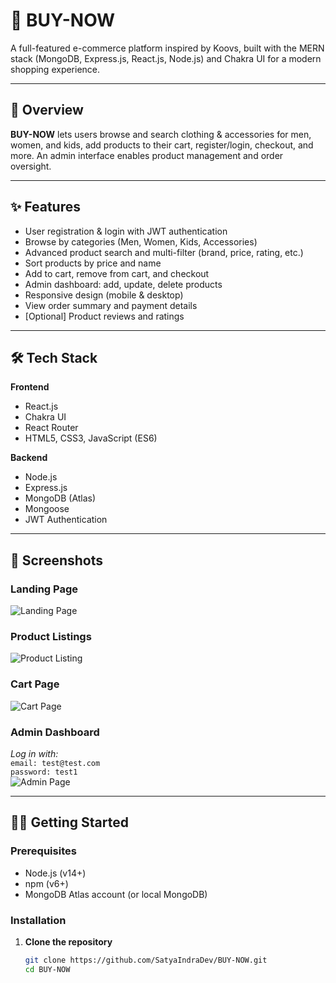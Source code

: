 # 🛒 BUY-NOW

A full-featured e-commerce platform inspired by Koovs, built with the MERN stack (MongoDB, Express.js, React.js, Node.js) and Chakra UI for a modern shopping experience.

---

## 🚀 Overview

**BUY-NOW** lets users browse and search clothing & accessories for men, women, and kids, add products to their cart, register/login, checkout, and more. An admin interface enables product management and order oversight.

---

## ✨ Features

- User registration & login with JWT authentication
- Browse by categories (Men, Women, Kids, Accessories)
- Advanced product search and multi-filter (brand, price, rating, etc.)
- Sort products by price and name
- Add to cart, remove from cart, and checkout
- Admin dashboard: add, update, delete products
- Responsive design (mobile & desktop)
- View order summary and payment details
- [Optional] Product reviews and ratings

---

## 🛠️ Tech Stack

**Frontend**
- React.js
- Chakra UI
- React Router
- HTML5, CSS3, JavaScript (ES6)

**Backend**
- Node.js
- Express.js
- MongoDB (Atlas)
- Mongoose
- JWT Authentication

---

## 📸 Screenshots

### Landing Page  
![Landing Page](https://user-images.githubusercontent.com/112798268/235489073-18515f27-49e1-4791-9a69-6d30af25749c.png)

### Product Listings  
![Product Listing](https://user-images.githubusercontent.com/112798268/235490695-7d9c703c-e214-4b48-95c0-d92a8d2648df.png)

### Cart Page  
![Cart Page](https://user-images.githubusercontent.com/112798268/235491305-44348723-c6f0-4eeb-9dcf-19fda9fbdea7.png)

### Admin Dashboard  
_Log in with:_  
`email: test@test.com`  
`password: test1`  
![Admin Page](https://user-images.githubusercontent.com/112798268/235491592-b527da21-8d46-48f0-8a60-9913651b88d2.png)

---

## 🧑‍💻 Getting Started

### Prerequisites

- Node.js (v14+)
- npm (v6+)
- MongoDB Atlas account (or local MongoDB)

### Installation

1. **Clone the repository**
   ```bash
   git clone https://github.com/SatyaIndraDev/BUY-NOW.git
   cd BUY-NOW
